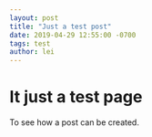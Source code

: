 ```yaml
---
layout: post
title: "Just a test post"
date: 2019-04-29 12:55:00 -0700
tags: test
author: lei
---
```


# It just a test page

To see how a post can be created. 
